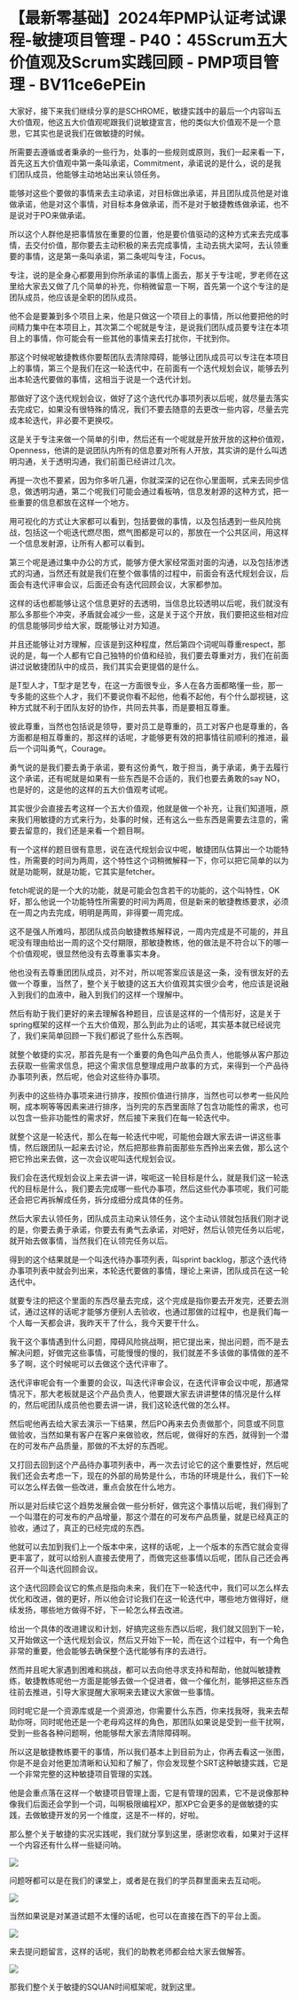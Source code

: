 # 【最新零基础】2024年PMP认证考试课程-敏捷项目管理 - P40：45Scrum五大价值观及Scrum实践回顾 - PMP项目管理 - BV11ce6ePEin

大家好，接下来我们继续分享的是SCHROME，敏捷实践中的最后一个内容叫五大价值观，他这五大价值观呢跟我们说敏捷宣言，他的类似大价值观不是一个意思，它其实也是说我们在做敏捷的时候。

所需要去遵循或者秉承的一些行为，处事的一些规则或原则，我们一起来看一下，首先这五大价值观中第一条叫承诺，Commitment，承诺说的是什么，说的是我们团队成员，他能够主动地站出来认领任务。

能够对这些个要做的事情来去主动承诺，对目标做出承诺，并且团队成员他是对谁做承诺，他是对这个事情，对目标本身做承诺，而不是对于敏捷教练做承诺，也不是说对于PO来做承诺。

所以这个人群他是把事情放在重要的位置，他是要价值驱动的这种方式来去完成事情，去交付价值，那你要去主动积极的来去完成事情，主动去挑大梁呵，去认领重要的事情，这是第一条叫承诺，第二条呢叫专注，Focus。

专注，说的是全身心都要用到你所承诺的事情上面去，那关于专注呢，罗老师在这里给大家去又做了几个简单的补充，你稍微留意一下啊，首先第一个这个专注的是团队成员，他应该是全职的团队成员。

他不会是要兼到多个项目上来，他是只做这一个项目上的事情，所以他要把他的时间精力集中在本项目上，其次第二个呢就是专注，是说我们团队成员要专注在本项目上的事情，你可能会有一些其他的事情来去打扰你，干扰到你。

那这个时候呢敏捷教练你要帮团队去清除障碍，能够让团队成员可以专注在本项目上的事情，第三个是我们在这一轮迭代中，在前面有一个迭代规划会议，能够去列出本轮迭代要做的事情，这相当于说是一个迭代计划。

那做好了这个迭代规划会议，做好了这个迭代代办事项列表以后呢，就尽量去落实去完成它，如果没有很特殊的情况，我们不要去随意的去更改一些内容，尽量去完成本轮迭代，非必要不更换哎。

这是关于专注来做一个简单的引申，然后还有一个呢就是开放开放的这种价值观，Openness，他讲的是说团队内所有的信息要对所有人开放，其实讲的是什么叫透明沟通，关于透明沟通，我们前面已经讲过几次。

再提一次也不要紧，因为你多听几遍，你就深深的记在你心里面啊，式来去同步信息，做透明沟通，第二个呢我们可能会通过看板呐，信息发射源的这种方式，把一些重要的信息都放在这样一个地方。

用可视化的方式让大家都可以看到，包括要做的事情，以及包括遇到一些风险挑战，包括这一个呃迭代燃尽图，燃气图都是可以的，那放在一个公共区间，用这样一个信息发射源，让所有人都可以看到。

第三个呢是通过集中办公的方式，能够方便大家经常面对面的沟通，以及包括渗透式的沟通，当然还有就是我们在整个做事情的过程中，前面会有迭代规划会议，后面会有迭代评审会议，后面还会有迭代回顾会议，大家都参加。

这样的话也都能够让这个信息更好的去透明，当信息比较透明以后呢，我们就没有那么多那些个冲突，矛盾就会减少一些，这是关于这个开放，我们要把这些相对应的信息能够同步给大家，既能够让对方知道。

并且还能够让对方理解，应该是到这种程度，然后第四个词呢叫尊重respect，那说的是，每一个人都有它自己独特的价值和经验，我们要去尊重对方，我们在前面讲过说敏捷团队中的成员，我们其实会更提倡的是什么。

是T型人才，T型才是艺专，在这一方面很专业，多人在各方面都略懂一些，那一专多能的这些个人才，我们不要说你看不起他，他看不起他，有个什么鄙视链，这种方式就不利于团队友好的协作，共同去共事，而是要相互尊重。

彼此尊重，当然也包括说是领导，要对员工是尊重的，员工对客户也是尊重的，各方面都是相互尊重的，那这样的话呢，才能够更有效的把事情往前顺利的推进，最后一个词叫勇气，Courage。

勇气说的是我们要去勇于承诺，要有这份勇气，敢于担当，勇于承诺，勇于去履行这个承诺，还有呢就是如果有一些东西是不合适的，我们也要去勇敢的say NO，也是好的，这是他的这样的五大价值观考试呢。

其实很少会直接去考这样一个五大价值观，他就是做一个补充，让我们知道哦，原来我们用敏捷的方式来行为，处事的时候，还有这么一些东西是需要去注意的，需要去留意的，我们还是来看一个题目啊。

有一个这样的题目很有意思，说在迭代规划会议中呢，敏捷团队估算出一个功能特性，所需要的时间为两周，这个特性这个词稍微解释一下，你可以把它简单的以为就是功能啊，就是功能，它其实是fetcher。

fetch呢说的是一个大的功能，就是可能会包含若干的功能的，这个叫特性，OK好，那么他说一个功能特性所需要的时间为两周，但是新来的敏捷教练要求，必须在一周之内去完成，明明是两周，非得要一周完成。

这不是强人所难吗，那团队成员向敏捷教练解释说，一周内完成是不可能的，并且呢没有理由给出一周的这个交付期限，那敏捷教练，他的做法是不符合以下的哪一个价值观呢，很显然他没有去尊重事实本身。

他也没有去尊重团团队成员，对不对，所以呢答案应该是这一条，没有很友好的去做一个尊重，当然了，整个关于敏捷的这五大价值观其实很少会考，他应该是说融入到我们的血液中，融入到我们的这样一个理解中。

然后有助于我们更好的来去理解各种题目，应该是这样的一个情形好，这是关于spring框架的这样一个五大价值观，那么到此为止的话呢，其实基本就已经说完了，我们来简单回顾一下我们都说了些什么东西啊。

就整个敏捷的实况，那首先是有一个重要的角色叫产品负责人，他能够从客户那边去获取一些需求信息，把这个需求信息整理成用户故事的方式，来得到一个产品待办事项列表，然后呢，他会对这些待办事项。

列表中的这些待办事项来进行排序，按照价值进行排序，当然也可以参考一些风险啊，成本啊等等因素来进行排序，当列完的东西里面除了包含功能性的需求，也可以包含一些非功能性的需求好，然后接下来我们在每一轮迭代中。

就整个这是一轮迭代，那么在每一轮迭代中呢，可能他会跟大家去讲一讲这些事情，然后跟团队一起来去讨论，然后把那些靠前面那些东西拎出来去做，那么这个把它拎出来去做，这一次会议呢叫迭代规划会议。

我们会在迭代规划会议上来去讲一讲，唉呃这一轮目标是什么，就是我们这一轮迭代的目标是什么，我们要去完成哪一些代办事项，然后这些代办事项呢，我们可能还会把它再拆解成任务，拆分成细分成具体的任务。

然后大家去认领任务，团队成员主动来认领任务，这个主动认领就包括我们刚才说的是，你要去勇于承诺，你要去有勇气去承诺，对吧好，然后认领完任务以后呢，就开始去做事情，当然我们在认领完任务以后。

得到的这个结果就是一个叫迭代待办事项列表，叫sprint backlog，那这个迭代待办事项列表中就会列出来，本轮迭代要做的事情，理论上来讲，团队成员在这一轮迭代中。

就要专注的把这个里面的东西尽量去完成，这个完成是指你要去开发完，还要去测试，通过这样的话呢才能够方便别人去验收，也通过那做的过程中，也是我们每一个人每一天都会讲，我昨天干了什么，我今天要干什么。

我干这个事情遇到什么问题，障碍风险挑战啊，把它提出来，抛出问题，而不是去解决问题，好做完这些事情，可能慢慢的慢的，我们就差不多该做的事情做的差不多了啊，这个时候呢可以去做这个迭代评审了。

迭代评审呢会有一个重要的会议，叫迭代评审会议，在迭代评审会议中呢，那通常情况下，那大老板就是这个产品负责人，他要跟大家去讲讲整体的情况是什么样的，然后呢团队成员他也要去讲一讲，我们这轮迭代做的怎么样。

然后呢他再去给大家去演示一下结果，然后PO再来去负责做那个，同意或不同意做验收，当然如果有客户在客户来做验收，然后呢，做得好的东西，就得到一个潜在的可发布产品质量，那做的不太好的东西呢。

又打回去回到这个产品待办事项列表中，再一次去讨论它的这个重要性好，然后呢我们还会去考虑一下，现在的外部的局势是什么，市场的环境是什么，我们下一轮可以怎么样去做一些改进，重点会放在什么地方。

所以是对后续它这个趋势发展会做一些分析好，做完这个事情以后呢，我们得到了一个叫潜在的可发布的产品增量，那这个潜在的可发布产品质量，就是已经真正的验收，通过了，真正的已经完成的东西。

他就可以去加到我们上一个版本中来，这样的话呢，上一个版本的东西它就会变得更丰富了，就可以给别人直接去使用了，而做完这些事情以后呢，团队自己还会再召开一个叫迭代回顾会议。

这个迭代回顾会议它的焦点是指向未来，我们在下一轮迭代中，我们可以怎么样去优化和改进，做的更好，所以他会讨论我们在这一轮迭代中，哪些地方做得好，继续发扬，哪些地方做得不好，下一轮怎么样去改进。

给出一个具体的改进建议和计划，好搞完这些东西以后呢，我们就又回到下一轮，又开始做这一个迭代规划会议，然后又开始下一轮，而在这个过程中，有一个角色非常的重要，他会能够去确保整个迭代能够有序的去进行。

然而并且呢大家遇到困难和挑战，都可以去向他寻求支持和帮助，他就叫敏捷教练，敏捷教练呢他一方面是能够去做一个促进者，做一个催化剂，能够把这些东西往前去推进，引导大家提醒大家啊来去建议大家做一些事情。

同时呢它是一个资源库或是一个资源池，你需要什么东西，你来找我呀，我来去帮助你呀，同时呢他还是一个老母鸡这样的角色，那团队如果说是受到一些干扰啊，受到一些各各种问题啊，他能够帮大家去清除障碍啊。

所以这是敏捷教练要干的事情，所以我们基本上到目前为止，你再去看这一张图，你是不是会对他更加清晰和认知和了解了，你会发现整个SRT这种敏捷实践，它是一个非常完整的这种敏捷项目管理的实践。

他是会重点落在这样一个敏捷项目管理上面，它是有管理的因素，它不是说像那种像我们后面还会学到一个词，叫啊极限编程XP，那XP它会更多的是做敏捷的实践，去做敏捷开发的另一个维度，这是不一样的，好啦。

那么整个关于敏捷的实况实践呢，我们就分享到这里，感谢您收看，如果对于这样一个内容还有什么样一些疑问呐。



![](img/dcfa33054792c6f860046088c7c6e54d_1.png)

问题呀都可以是在我们的课堂上，或者是在我们的学员群里面来去互动呃。

![](img/dcfa33054792c6f860046088c7c6e54d_3.png)

当然如果说是对某道试题不太懂的话呢，也可以在直接在西下的平台上面。

![](img/dcfa33054792c6f860046088c7c6e54d_5.png)

来去提问题留言，这样的话呢，我们的助教老师都会给大家去做解答。

![](img/dcfa33054792c6f860046088c7c6e54d_7.png)

那我们整个关于敏捷的SQUAN时间框架呢，就到这里。